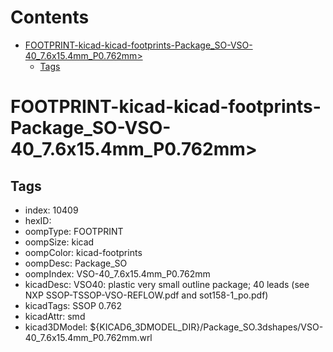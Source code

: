 



Contents
========

* [FOOTPRINT-kicad-kicad-footprints-Package_SO-VSO-40_7.6x15.4mm_P0.762mm>](#footprint-kicad-kicad-footprints-package_so-vso-40_76x154mm_p0762mm)
	* [Tags](#tags)

# FOOTPRINT-kicad-kicad-footprints-Package_SO-VSO-40_7.6x15.4mm_P0.762mm>

## Tags

- index: 10409
- hexID: 
- oompType: FOOTPRINT
- oompSize: kicad
- oompColor: kicad-footprints
- oompDesc: Package_SO
- oompIndex: VSO-40_7.6x15.4mm_P0.762mm
- kicadDesc: VSO40: plastic very small outline package; 40 leads (see NXP SSOP-TSSOP-VSO-REFLOW.pdf and sot158-1_po.pdf)
- kicadTags: SSOP 0.762
- kicadAttr: smd
- kicad3DModel: ${KICAD6_3DMODEL_DIR}/Package_SO.3dshapes/VSO-40_7.6x15.4mm_P0.762mm.wrl
